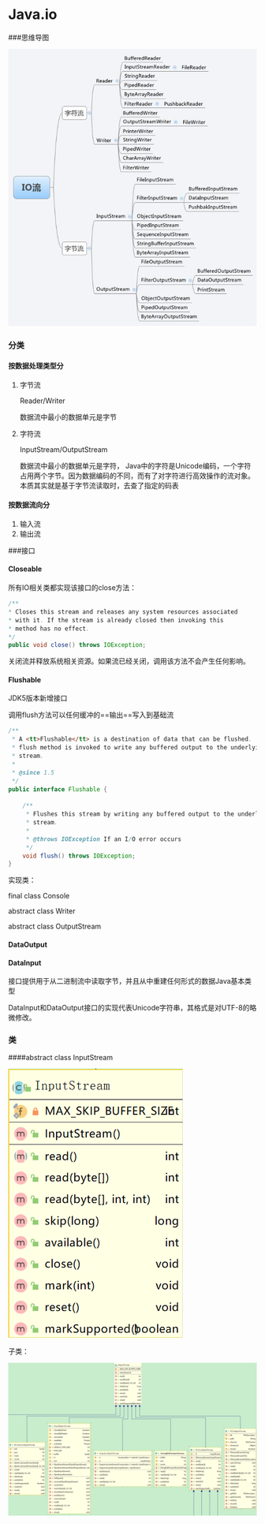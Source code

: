 # Java.io

###思维导图

![structure](./images/io/structure.png)

### 分类

#### 按数据处理类型分

1. 字节流

   Reader/Writer

   数据流中最小的数据单元是字节

2. 字符流

   InputStream/OutputStream

   数据流中最小的数据单元是字符， Java中的字符是Unicode编码，一个字符占用两个字节。因为数据编码的不同，而有了对字符进行高效操作的流对象。本质其实就是基于字节流读取时，去查了指定的码表



#### 按数据流向分

1. 输入流
2. 输出流





###接口

#### Closeable

所有IO相关类都实现该接口的close方法：

```java
/**
* Closes this stream and releases any system resources associated
* with it. If the stream is already closed then invoking this
* method has no effect.
*/
public void close() throws IOException;
```

关闭流并释放系统相关资源。如果流已经关闭，调用该方法不会产生任何影响。



#### Flushable

JDK5版本新增接口

调用flush方法可以任何缓冲的==输出==写入到基础流

```java
/**
 * A <tt>Flushable</tt> is a destination of data that can be flushed.  The
 * flush method is invoked to write any buffered output to the underlying
 * stream.
 *
 * @since 1.5
 */
public interface Flushable {

    /**
     * Flushes this stream by writing any buffered output to the underlying
     * stream.
     *
     * @throws IOException If an I/O error occurs
     */
    void flush() throws IOException;
}
```

实现类：

final class Console

abstract class Writer

abstract class OutputStream





#### DataOutput





#### DataInput

接口提供用于从二进制流中读取字节，并且从中重建任何形式的数据Java基本类型

DataInput和DataOutput接口的实现代表Unicode字符串，其格式是对UTF-8的略微修改。



### 类



####abstract class InputStream

![image-20200512185442081](./images/io/InputStream.png)

子类：



![InputStream-subClass](./images/io/InputStream-subClass.png)